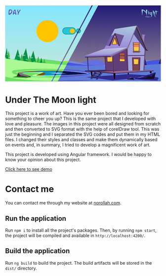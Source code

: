[![alt text](https://github.com/amin-norollah/under-the-moonlight/blob/main/banner.jpg)](https://amin-norollah.github.io/under-the-moonlight/demo/)

# Under The Moon light

This project is a work of art. Have you ever been bored and looking for something to cheer you up? This is the same project that I developed with love and pleasure. The images in this project were all designed from scratch and then converted to SVG format with the help of corelDraw tool. This was just the beginning and I separated the SVG codes and put them in my HTML files. I changed their styles and classes and make them dynamically based on events and, in summary, I tried to develop a magnificent work of art.

This project is developed using Angular framework. I would be happy to know your opinion about this project.

[Click here to see demo](https://amin-norollah.github.io/under-the-moonlight/demo/)

# Contact me

You can contact me through my website at [norollah.com](http://norollah.com).

## Run the application

Run `npm i` to install all the project's packages. Then, by running `npm start`, the project will be compiled and available in `http://localhost:4200/`.

## Build the application

Run `ng build` to build the project. The build artifacts will be stored in the `dist/` directory.
